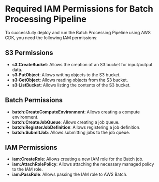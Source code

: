 # Required IAM Permissions for Batch Processing Pipeline

To successfully deploy and run the Batch Processing Pipeline using AWS CDK, you need the following IAM permissions:

## S3 Permissions
- **s3:CreateBucket**: Allows the creation of an S3 bucket for input/output data.
- **s3:PutObject**: Allows writing objects to the S3 bucket.
- **s3:GetObject**: Allows reading objects from the S3 bucket.
- **s3:ListBucket**: Allows listing the contents of the S3 bucket.

## Batch Permissions
- **batch:CreateComputeEnvironment**: Allows creating a compute environment.
- **batch:CreateJobQueue**: Allows creating a job queue.
- **batch:RegisterJobDefinition**: Allows registering a job definition.
- **batch:SubmitJob**: Allows submitting jobs to the job queue.

## IAM Permissions
- **iam:CreateRole**: Allows creating a new IAM role for the Batch job.
- **iam:AttachRolePolicy**: Allows attaching the necessary managed policy to the IAM role.
- **iam:PassRole**: Allows passing the IAM role to AWS Batch.

